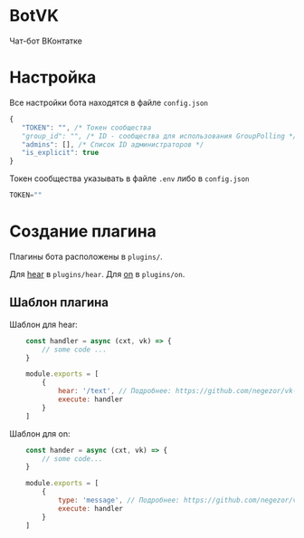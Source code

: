 # BotVK
 Чат-бот ВКонтатке

# Настройка
 Все настройки бота находятся в файле `config.json`


 ``` js
 {
	"TOKEN": "", /* Токен сообщества
	"group_id": "", /* ID - сообщества для использования GroupPolling */
	"admins": [], /* Список ID администраторов */
	"is_explicit": true
 }
 ```

 Токен сообщества указывать в файле `.env` либо в `config.json`
 
 ``` js
 TOKEN=""
 
 ```
# Создание плагина
 Плагины бота расположены в `plugins/`. 

 Для [hear](https://github.com/negezor/vk-io/blob/master/docs/ru/api-reference/updates.md#hear) в  `plugins/hear`.
 Для [on](https://github.com/negezor/vk-io/blob/master/docs/ru/api-reference/updates.md#on) в `plugins/on`.

## Шаблон плагина

Шаблон для hear: 

```js
	const handler = async (cxt, vk) => {
		// some code ...
	}

	module.exports = [
		{
			hear: '/text', // Подробнее: https://github.com/negezor/vk-io/blob/master/docs/ru/api-reference/updates.md#hear
			execute: handler 
		}
	]

```

Шаблон для on:	

```js
	const hander = async (cxt, vk) => {
		// some code...
	}

	module.exports = [
		{
			type: 'message', // Подробнее: https://github.com/negezor/vk-io/blob/master/docs/ru/api-reference/updates.md#on 
			execute: handler
		}
	]

```
